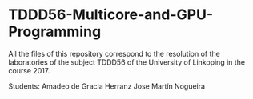 # TDDD56-Multicore-and-GPU-Programming

All the files of this repository correspond to the resolution of the laboratories of the subject TDDD56 of the University of Linkoping in the course 2017.

Students:
Amadeo de Gracia Herranz
Jose Martín Nogueira
